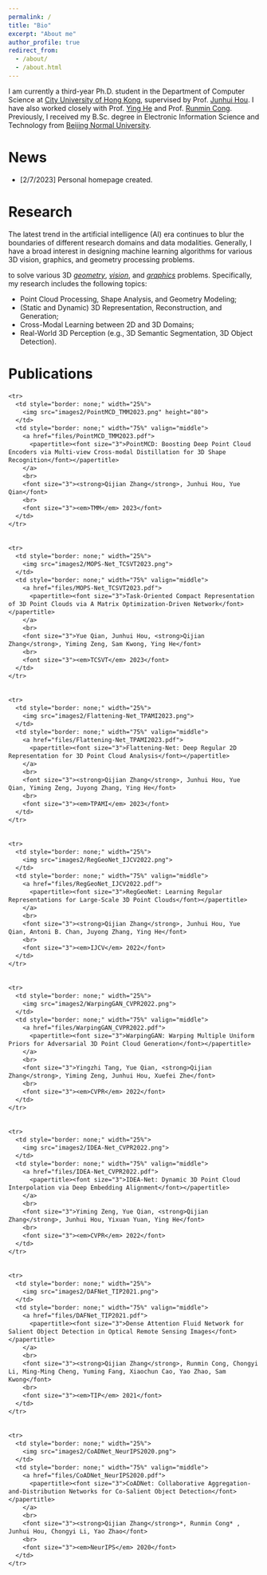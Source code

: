 ```yaml
---
permalink: /
title: "Bio"
excerpt: "About me"
author_profile: true
redirect_from: 
  - /about/
  - /about.html
---
```




I am currently a third-year Ph.D. student in the Department of Computer Science at [City University of Hong Kong](https://www.cityu.edu.hk/), supervised by Prof. [Junhui Hou](https://sites.google.com/site/junhuihoushomepage/). I have also worked closely with Prof. [Ying He](https://personal.ntu.edu.sg/yhe/) and Prof. [Runmin Cong](https://rmcong.github.io/). Previously, I received my B.Sc. degree in Electronic Information Science and Technology from [Beijing Normal University](https://english.bnu.edu.cn/).


News
======
* [2/7/2023] Personal homepage created.



Research
======
The latest trend in the artificial intelligence (AI) era continues to blur the boundaries of different research domains and data modalities. Generally, I have a broad interest in designing machine learning algorithms for various 3D vision, graphics, and geometry processing problems.

to solve various 3D <u><em>geometry</em></u>, <u><em>vision</em></u>, and <u><em>graphics</em></u> problems. Specifically, my research includes the following topics:

* Point Cloud Processing, Shape Analysis, and Geometry Modeling;
* (Static and Dynamic) 3D Representation, Reconstruction, and Generation;
* Cross-Modal Learning between 2D and 3D Domains;
* Real-World 3D Perception (e.g., 3D Semantic Segmentation, 3D Object Detection).





Publications
======


<table style="border: none;">
  <tbody>


    <tr>
      <td style="border: none;" width="25%">
        <img src="images2/PointMCD_TMM2023.png" height="80">
      </td>
      <td style="border: none;" width="75%" valign="middle">
        <a href="files/PointMCD_TMM2023.pdf">
          <papertitle><font size="3">PointMCD: Boosting Deep Point Cloud Encoders via Multi-view Cross-modal Distillation for 3D Shape Recognition</font></papertitle>
        </a>
        <br>
        <font size="3"><strong>Qijian Zhang</strong>, Junhui Hou, Yue Qian</font>
        <br>
        <font size="3"><em>TMM</em> 2023</font>
      </td>
    </tr>


    <tr>
      <td style="border: none;" width="25%">
        <img src="images2/MOPS-Net_TCSVT2023.png">
      </td>
      <td style="border: none;" width="75%" valign="middle">
        <a href="files/MOPS-Net_TCSVT2023.pdf">
          <papertitle><font size="3">Task-Oriented Compact Representation of 3D Point Clouds via A Matrix Optimization-Driven Network</font></papertitle>
        </a>
        <br>
        <font size="3">Yue Qian, Junhui Hou, <strong>Qijian Zhang</strong>, Yiming Zeng, Sam Kwong, Ying He</font>
        <br>
        <font size="3"><em>TCSVT</em> 2023</font>
      </td>
    </tr>


    <tr>
      <td style="border: none;" width="25%">
        <img src="images2/Flattening-Net_TPAMI2023.png">
      </td>
      <td style="border: none;" width="75%" valign="middle">
        <a href="files/Flattening-Net_TPAMI2023.pdf">
          <papertitle><font size="3">Flattening-Net: Deep Regular 2D Representation for 3D Point Cloud Analysis</font></papertitle>
        </a>
        <br>
        <font size="3"><strong>Qijian Zhang</strong>, Junhui Hou, Yue Qian, Yiming Zeng, Juyong Zhang, Ying He</font>
        <br>
        <font size="3"><em>TPAMI</em> 2023</font>
      </td>
    </tr>
    

    <tr>
      <td style="border: none;" width="25%">
        <img src="images2/RegGeoNet_IJCV2022.png">
      </td>
      <td style="border: none;" width="75%" valign="middle">
        <a href="files/RegGeoNet_IJCV2022.pdf">
          <papertitle><font size="3">RegGeoNet: Learning Regular Representations for Large-Scale 3D Point Clouds</font></papertitle>
        </a>
        <br>
        <font size="3"><strong>Qijian Zhang</strong>, Junhui Hou, Yue Qian, Antoni B. Chan, Juyong Zhang, Ying He</font>
        <br>
        <font size="3"><em>IJCV</em> 2022</font>
      </td>
    </tr>


    <tr>
      <td style="border: none;" width="25%">
        <img src="images2/WarpingGAN_CVPR2022.png">
      </td>
      <td style="border: none;" width="75%" valign="middle">
        <a href="files/WarpingGAN_CVPR2022.pdf">
          <papertitle><font size="3">WarpingGAN: Warping Multiple Uniform Priors for Adversarial 3D Point Cloud Generation</font></papertitle>
        </a>
        <br>
        <font size="3">Yingzhi Tang, Yue Qian, <strong>Qijian Zhang</strong>, Yiming Zeng, Junhui Hou, Xuefei Zhe</font>
        <br>
        <font size="3"><em>CVPR</em> 2022</font>
      </td>
    </tr>


    <tr>
      <td style="border: none;" width="25%">
        <img src="images2/IDEA-Net_CVPR2022.png">
      </td>
      <td style="border: none;" width="75%" valign="middle">
        <a href="files/IDEA-Net_CVPR2022.pdf">
          <papertitle><font size="3">IDEA-Net: Dynamic 3D Point Cloud Interpolation via Deep Embedding Alignment</font></papertitle>
        </a>
        <br>
        <font size="3">Yiming Zeng, Yue Qian, <strong>Qijian Zhang</strong>, Junhui Hou, Yixuan Yuan, Ying He</font>
        <br>
        <font size="3"><em>CVPR</em> 2022</font>
      </td>
    </tr>


    <tr>
      <td style="border: none;" width="25%">
        <img src="images2/DAFNet_TIP2021.png">
      </td>
      <td style="border: none;" width="75%" valign="middle">
        <a href="files/DAFNet_TIP2021.pdf">
          <papertitle><font size="3">Dense Attention Fluid Network for Salient Object Detection in Optical Remote Sensing Images</font></papertitle>
        </a>
        <br>
        <font size="3"><strong>Qijian Zhang</strong>, Runmin Cong, Chongyi Li, Ming-Ming Cheng, Yuming Fang, Xiaochun Cao, Yao Zhao, Sam Kwong</font>
        <br>
        <font size="3"><em>TIP</em> 2021</font>
      </td>
    </tr>
    

    <tr>
      <td style="border: none;" width="25%">
        <img src="images2/CoADNet_NeurIPS2020.png">
      </td>
      <td style="border: none;" width="75%" valign="middle">
        <a href="files/CoADNet_NeurIPS2020.pdf">
          <papertitle><font size="3">CoADNet: Collaborative Aggregation-and-Distribution Networks for Co-Salient Object Detection</font></papertitle>
        </a>
        <br>
        <font size="3"><strong>Qijian Zhang</strong>*, Runmin Cong* , Junhui Hou, Chongyi Li, Yao Zhao</font>
        <br>
        <font size="3"><em>NeurIPS</em> 2020</font>
      </td>
    </tr>









  </tbody>
</table>



